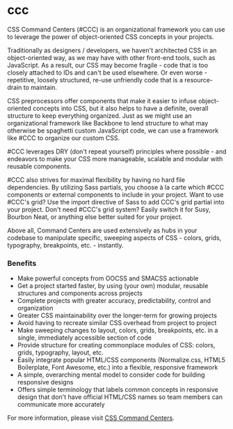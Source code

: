 ccc
===

<p>CSS Command Centers (#CCC) is an organizational framework you can use to leverage the power of object-oriented CSS concepts in your projects.</p>

<p>Traditionally as designers / developers, we haven't architected CSS in an object-oriented way, as we may have with other front-end tools, such as JavaScript. As a result, our CSS may become fragile - code that is too closely attached to IDs and can't be used elsewhere. Or even worse - repetitive, loosely structured, re-use unfriendly code that is a resource-drain to maintain.</p>

<p>CSS preprocessors offer components that make it easier to infuse object-oriented concepts into CSS, but it also helps to have a definite, overall structure to keep everything organized. Just as we might use an organizational framework like Backbone to lend structure to what may otherwise be spaghetti custom JavaScript code, we can use a framework like #CCC to organize our custom CSS.</p>

<p>#CCC leverages DRY (don't repeat yourself) principles where possible - and endeavors to make your CSS more manageable, scalable and modular with reusable components.</p>

<p>#CCC also strives for maximal flexibility by having no hard file dependencies. By utilizing Sass partials, you choose à la carte which #CCC components or external components to include in your project. Want to use #CCC's grid? Use the import directive of Sass to add CCC's grid partial into your project. Don't need #CCC's grid system? Easily switch it for Susy, Bourbon Neat, or anything else better suited for your project.</p>

<p>Above all, Command Centers are used extensively as hubs in your codebase to manipulate specific, sweeping aspects of CSS - colors, grids, typography, breakpoints, etc. - instantly.</p>

<h3>Benefits</h3>
<ul>
<li>Make powerful concepts from OOCSS and SMACSS actionable</li>
<li>Get a project started faster, by using (your own) modular, reusable structures and components across projects
<li>Complete projects with greater accuracy, predictability, control and organization</li>
<li>Greater CSS maintainability over the longer-term for growing projects</li>
<li>Avoid having to recreate similar CSS overhead from project to project</li>
<li>Make sweeping changes to layout, colors, grids, breakpoints, etc. in a single, immediately accessible section of code</li>
<li>Provide structure for creating commonplace modules of CSS: colors, grids, typography, layout, etc.</li>
<li>Easily integrate popular HTML/CSS components (Normalize.css, HTML5 Boilerplate, Font Awesome, etc.) into a flexible, responsive framework</li>
<li>A simple, overarching mental model to consider code for building responsive designs</li>
<li>Offers simple terminology that labels common concepts in responsive design that don't have official HTML/CSS names so team members can communicate more accurately</li>
</ul>

<p>For more information, please visit <a href="http://diptajbasu.com/css-command-centers/" target="_blank">CSS Command Centers</a>.</p>
